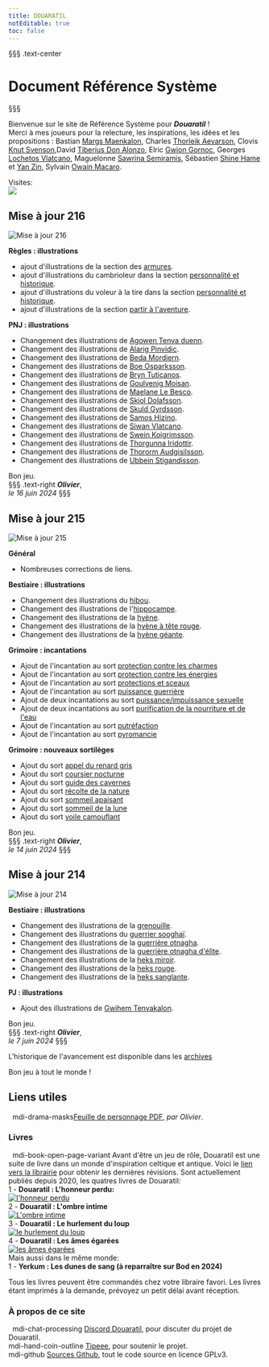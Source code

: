 ```yaml
---
title: DOUARATIL
notEditable: true
toc: false
---
```

§§§ .text-center
# Document Référence Système
§§§

<v-row>

<v-col cols="12" md="6">

Bienvenue sur le site de Référence Système pour _**Douaratil**_ !  
Merci à mes joueurs pour la relecture, les inspirations, les idées et les propositions : Bastian [Margs Maenkalon](/bestiaire/margs-maenkalon), Charles [Thorleik Aevarson](/bestiaire/thorleik-aevarson), Clovis [Knut Svenson](/bestiaire/knut-svenson),David [Tiberius Don Alonzo](/bestiaire/tiberius-don-alonzo), Elric [Gwion Gornoc](/bestiaire/gwion-gornoc), Georges [Lochetos Vlatcano](/bestiaire/lochetos-vlatcano), Maguelonne [Sawrina Semiramis](/bestiaire/sawrina-semiramis), Sébastien [Shine Hame](/bestiaire/shine-hame) et [Yan Zin](/bestiaire/yan-zin), Sylvain [Owain Macaro](/bestiaire/owain-macaro).  

Visites:   
<a href="http://www.mon-compteur.fr"><img src="http://www.mon-compteur.fr/html_c01genv2-241098-5" border="0" /></a>

## Mise à jour 216
![Mise à jour 216](https://www.douaratil.fr/illustrations/site/216.jpeg)     

**Règles : illustrations**
- ajout d'illustrations de la section des [armures](/equipement/armures).  
- ajout d'illustrations du cambrioleur dans la section [personnalité et historique](/personnalite-et-historique/#cambrioleur).  
- ajout d'illustrations du voleur à la tire dans la section [personnalité et historique](/personnalite-et-historique/#voleur-a-la-tire).  
- ajout d'illustrations de la section [partir à l'aventure](/partir-a-l-aventure).  

**PNJ : illustrations**   
- Changement des illustrations de [Agowen Tenva duenn](/PNJ/nordiques/#agowen-tenva-duenn).  
- Changement des illustrations de [Alarig Pinvidic](/PNJ/nordiques/#alarig-pinvidic).  
- Changement des illustrations de [Beda Mordiern](/PNJ/nordiques/#beda-mordiern).  
- Changement des illustrations de [Boe Osparksson](/PNJ/nordiques/#boe-osparksson).  
- Changement des illustrations de [Bryn Tuticanos](/PNJ/nordiques/#bryn-tuticanos).  
- Changement des illustrations de [Goulvenig Moisan](/PNJ/nordiques/#goulvenig-moisan).  
- Changement des illustrations de [Maelane Le Besco](/PNJ/nordiques/#maelane-le-besco).  
- Changement des illustrations de [Skjol Dolafsson](/PNJ/nordiques/#skjol-dolafsson).  
- Changement des illustrations de [Skuld Gyrdsson](/PNJ/nordiques/#skuld-gyrdsson).  
- Changement des illustrations de [Samos Hizino](/PNJ/nordiques/#samos-hizino).  
- Changement des illustrations de [Siwan Vlatcano](/PNJ/nordiques/#siwan-vlatcano).  
- Changement des illustrations de [Swein Koigrimsson](/PNJ/nordiques/#swein-koigrimsson).  
- Changement des illustrations de [Thorgunna Iridottir](/PNJ/nordiques/#thorgunna-iridottir).  
- Changement des illustrations de [Thororm Audgisilsson](/PNJ/nordiques/#thororm-audgisilsson). 
- Changement des illustrations de [Ubbein Stigandisson](/PNJ/nordiques/#ubbein-stigandisson).   
 
Bon jeu.     
§§§ .text-right
_**Olivier**_,  
_le 16 juin 2024_
§§§



## Mise à jour 215
![Mise à jour 215](https://www.douaratil.fr/illustrations/site/maj215.jpeg)     

**Général**
- Nombreuses corrections de liens.

**Bestiaire : illustrations**    
- Changement des illustrations du [hibou](/bestiaire/hibou).     
- Changement des illustrations de l'[hippocampe](/bestiaire/hippocampe).      
- Changement des illustrations de la [hyène](/bestiaire/hyene).      
- Changement des illustrations de la [hyène à tête rouge](/bestiaire/hyene-a-tete-rouge).    
- Changement des illustrations de la [hyène géante](/bestiaire/hyene-geante).      

**Grimoire : incantations**    
- Ajout de l'incantation au sort [protection contre les charmes](/grimoire/protection-contre-les-charmes)    
- Ajout de l'incantation au sort [protection contre les énergies](/grimoire/protection-contre-les-energies)    
- Ajout de l'incantation au sort [protections et sceaux](/grimoire/protections-et-sceaux)    
- Ajout de l'incantation au sort [puissance guerrière](/grimoire/puissance-guerriere)    
- Ajout de deux incantations au sort [puissance/impuissance sexuelle](/grimoire/puissance-impuissance-sexuelle)    
- Ajout de deux incantations au sort [purification de la nourriture et de l'eau](/grimoire/purification-de-la-nourriture-et-de-l-eau)    
- Ajout de l'incantation au sort [putréfaction](/grimoire/putrefaction)    
- Ajout de l'incantation au sort [pyromancie](/grimoire/pyromancie)    

**Grimoire : nouveaux sortilèges**  
- Ajout du sort [appel du renard gris](/grimoire/appel-du-renard-gris)    
- Ajout du sort [coursier nocturne](/grimoire/coursier-nocturne)    
- Ajout du sort [guide des cavernes](/grimoire/guide-des-cavernes)    
- Ajout du sort [récolte de la nature](/grimoire/recolte-de-la-nature)    
- Ajout du sort [sommeil apaisant](/grimoire/sommeil-apaisant)    
- Ajout du sort [sommeil de la lune](/grimoire/sommeil-de-la-lune)    
- Ajout du sort [voile camouflant](/grimoire/voile-camouflant)    

 

Bon jeu.     
§§§ .text-right
_**Olivier**_,  
_le 14 juin 2024_
§§§

## Mise à jour 214
![Mise à jour 214](https://www.douaratil.fr/illustrations/site/maj214.jpeg)     

**Bestiaire : illustrations**    
- Changement des illustrations de la [grenouille](/bestiaire/grenouille).       
- Changement des illustrations du [guerrier sooghaï](/bestiaire/guerrier-sooghai).   
- Changement des illustrations de la [guerrière otnagha](/bestiaire/guerriere-otnagha).   
- Changement des illustrations de la [guerrière otnagha d'élite](/bestiaire/guerriere-otnagha-elite).   
- Changement des illustrations de la [heks miroir](/bestiaire/heks-miroir).   
- Changement des illustrations de la [heks rouge](/bestiaire/heks-rouge).   
- Changement des illustrations de la [heks sanglante](/bestiaire/heks-sanglante).   

**PJ : illustrations**    
- Ajout des illustrations de [Gwihem Tenvakalon](/bestiaire/gwihem-tenvakalon).   

Bon jeu.     
§§§ .text-right
_**Olivier**_,  
_le 7 juin 2024_
§§§


L'historique de l'avancement est disponible dans les [archives](/archives/)

Bon jeu à tout le monde !

</v-col>

<v-col cols="12" md="6">  

## Liens utiles
&nbsp;
<v-icon>mdi-drama-masks</v-icon>[Feuille de personnage PDF](https://www.douaratil.fr/feuilledejdr/FDPgenerique.pdf), _par Olivier_.  

### Livres
&nbsp;
<v-icon>mdi-book-open-page-variant</v-icon>  Avant d'être un jeu de rôle, Douaratil est une suite de livre dans un monde d'inspiration celtique et antique. Voici le [lien vers la librairie](https://www.bod.fr/librairie/catalogsearch/result/?q=Douaratil) pour obtenir les dernières révisions. Sont actuellement publiés depuis 2020, les quatres livres de Douaratil:  
1 - **Douaratil : L'honneur perdu:**  
[![l'honneur perdu](https://www.douaratil.fr/illustrations/site/lhonneurperdu.jpeg)](https://librairie.bod.fr/lhonneur-perdu-olivier-hovasse-9782322234479)  
2 - **Douaratil : L'ombre intime**  
[![L'ombre intime](https://www.douaratil.fr/illustrations/site/lombreintime.jpeg)](https://librairie.bod.fr/lombre-intime-olivier-hovasse-9782322239511)  
3 - **Douaratil : Le hurlement du loup**   
[![le hurlement du loup](https://www.douaratil.fr/illustrations/site/lehurlementduloup.jpeg)](https://librairie.bod.fr/le-hurlement-du-loup-olivier-hovasse-9782322252114)  
4 - **Douaratil : Les âmes égarées**   
[![les âmes égarées](https://www.douaratil.fr/illustrations/site/lesamesegarees.jpeg)](https://librairie.bod.fr/les-ames-egarees-olivier-hovasse-9782322506552)  
Mais aussi dans le même monde:   
1 - **Yerkum : Les dunes de sang (à reparraître sur Bod en 2024)**   


Tous les livres peuvent être commandés chez votre libraire favori. Les livres étant imprimés à la demande, prévoyez un petit délai avant réception.    

### À propos de ce site
&nbsp;
<v-icon>mdi-chat-processing</v-icon> [Discord Douaratil](https://discord.gg/Q9hv6FD7), pour discuter du projet de Douaratil.  
<v-icon>mdi-hand-coin-outline</v-icon> [Tipeee](https://fr.tipeee.com/douaratil), pour soutenir le projet.  
<v-icon>mdi-github</v-icon> [Sources Github](https://github.com/Douaratil/douaratil-drs), tout le code source en licence GPLv3.  


</v-col>

</v-row>
